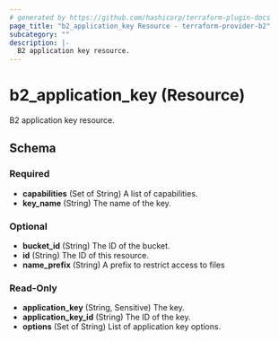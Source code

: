 ```yaml
---
# generated by https://github.com/hashicorp/terraform-plugin-docs
page_title: "b2_application_key Resource - terraform-provider-b2"
subcategory: ""
description: |-
  B2 application key resource.
---
```


# b2_application_key (Resource)

B2 application key resource.



<!-- schema generated by tfplugindocs -->
## Schema

### Required

- **capabilities** (Set of String) A list of capabilities.
- **key_name** (String) The name of the key.

### Optional

- **bucket_id** (String) The ID of the bucket.
- **id** (String) The ID of this resource.
- **name_prefix** (String) A prefix to restrict access to files

### Read-Only

- **application_key** (String, Sensitive) The key.
- **application_key_id** (String) The ID of the key.
- **options** (Set of String) List of application key options.



